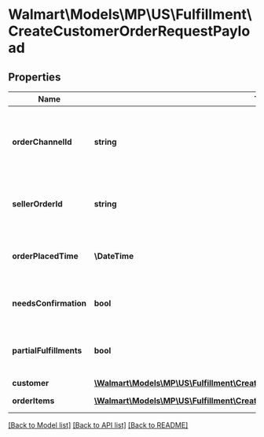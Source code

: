 # Walmart\Models\MP\US\Fulfillment\CreateCustomerOrderRequestPayload

## Properties

Name | Type | Description | Notes
------------ | ------------- | ------------- | -------------
**orderChannelId** | **string** | Unique ID identifying channels from where the orders have been generated |
**sellerOrderId** | **string** | Unique ID identifying customer order request |
**orderPlacedTime** | **\DateTime** | Order placed time at respective channels |
**needsConfirmation** | **bool** | Flag to identify if confirmation is needed | [optional]
**partialFulfillments** | **bool** | Flag to identify if partial fulfilment is allowed | [optional]
**customer** | [**\Walmart\Models\MP\US\Fulfillment\CreateFulfillmentRequestPayloadCustomer**](CreateFulfillmentRequestPayloadCustomer.md) |  |
**orderItems** | [**\Walmart\Models\MP\US\Fulfillment\CreateFulfillmentRequestPayloadOrderItemsInner[]**](CreateFulfillmentRequestPayloadOrderItemsInner.md) | Order items details |


[[Back to Model list]](./) [[Back to API list]](../../../../../README.md#supported-apis) [[Back to README]](../../../../../README.md)
